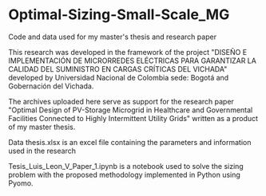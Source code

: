 # Optimal-Sizing-Small-Scale_MG
Code and data used for my master's thesis and research paper

This research was developed in the framework of the project "DISEÑO E IMPLEMENTACIÓN DE MICRORREDES ELÉCTRICAS PARA GARANTIZAR LA CALIDAD DEL SUMINISTRO EN CARGAS CRÍTICAS DEL VICHADA" developed by Universidad Nacional de Colombia sede: Bogotá and Gobernación del Vichada.

The archives uploaded here serve as support for the research paper "Optimal Design of PV-Storage Microgrid in Healthcare and Governmental Facilities Connected to Highly Intermittent Utility Grids" written as a product of my master thesis.

Data thesis.xlsx is an excel file containing the parameters and information used in the research

Tesis_Luis_Leon_V_Paper_1.ipynb is a notebook used to solve the sizing problem with the proposed methodology implemented in Python using Pyomo.
